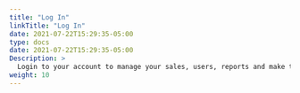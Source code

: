 ```yaml
---
title: "Log In"
linkTitle: "Log In"
date: 2021-07-22T15:29:35-05:00
type: docs
date: 2021-07-22T15:29:35-05:00
Description: >
  Login to your account to manage your sales, users, reports and make transfers.
weight: 10
---
```


